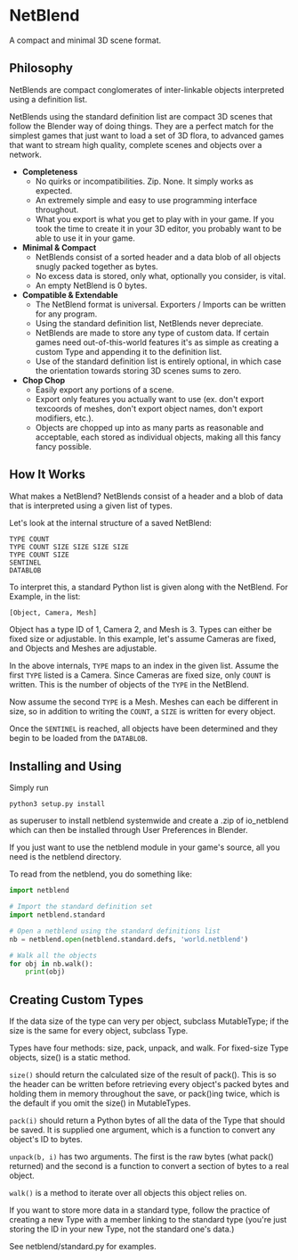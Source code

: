 NetBlend
========

A compact and minimal 3D scene format.

Philosophy
----------
NetBlends are compact conglomerates of inter-linkable objects interpreted using a definition list.

NetBlends using the standard definition list are compact 3D scenes that follow the Blender way of doing things.  They are a perfect match for the simplest games that just want to load a set of 3D flora, to advanced games that want to stream high quality, complete scenes and objects over a network.

* **Completeness**
	* No quirks or incompatibilities.  Zip.  None.  It simply works as expected.
	* An extremely simple and easy to use programming interface throughout.
	* What you export is what you get to play with in your game.  If you took the time to create it in your 3D editor, you probably want to be able to use it in your game.
* **Minimal & Compact**
	* NetBlends consist of a sorted header and a data blob of all objects snugly packed together as bytes.
	* No excess data is stored, only what, optionally you consider, is vital.
	* An empty NetBlend is 0 bytes.
* **Compatible & Extendable**
	* The NetBlend format is universal.  Exporters / Imports can be written for any program.
	* Using the standard definition list, NetBlends never depreciate.
	* NetBlends are made to store any type of custom data.  If certain games need out-of-this-world features it's as simple as creating a custom Type and appending it to the definition list.
	* Use of the standard definition list is entirely optional, in which case the orientation towards storing 3D scenes sums to zero.
* **Chop Chop**
	* Easily export any portions of a scene.
	* Export only features you actually want to use (ex. don't export texcoords of meshes, don't export object names, don't export modifiers, etc.).
	* Objects are chopped up into as many parts as reasonable and acceptable, each stored as individual objects, making all this fancy fancy possible.

How It Works
------------

What makes a NetBlend?  NetBlends consist of a header and a blob of data that is interpreted using a given list of types.

Let's look at the internal structure of a saved NetBlend:

	TYPE COUNT
	TYPE COUNT SIZE SIZE SIZE SIZE
	TYPE COUNT SIZE
	SENTINEL
	DATABLOB

To interpret this, a standard Python list is given along with the NetBlend.  For Example, in the list:

```Python
[Object, Camera, Mesh]
```

Object has a type ID of 1, Camera 2, and Mesh is 3.  Types can either be fixed size or adjustable.  In this example, let's assume Cameras are fixed, and Objects and Meshes are adjustable.

In the above internals, `TYPE` maps to an index in the given list.  Assume the first `TYPE` listed is a Camera. Since Cameras are fixed size, only `COUNT` is written.  This is the number of objects of the `TYPE` in the NetBlend.

Now assume the second `TYPE` is a Mesh.  Meshes can each be different in size, so in addition to writing the `COUNT`, a `SIZE` is written for every object.

Once the `SENTINEL` is reached, all objects have been determined and they begin to be loaded from the `DATABLOB`.

Installing and Using
----------

Simply run

	python3 setup.py install

as superuser to install netblend systemwide and create a .zip of io_netblend which can then be installed through User Preferences in Blender.

If you just want to use the netblend module in your game's source, all you need is the netblend directory.

To read from the netblend, you do something like:

```Python
import netblend

# Import the standard definition set
import netblend.standard

# Open a netblend using the standard definitions list
nb = netblend.open(netblend.standard.defs, 'world.netblend')

# Walk all the objects
for obj in nb.walk():
	print(obj)
```

Creating Custom Types
---------------------

If the data size of the type can very per object, subclass MutableType; if the size is the same for every object, subclass Type.

Types have four methods: size, pack, unpack, and walk.  For fixed-size Type objects, size() is a static method.

`size()` should return the calculated size of the result of pack().  This is so the header can be written before retrieving every object's packed bytes and holding them in memory throughout the save, or pack()ing twice, which is the default if you omit the size() in MutableTypes.

`pack(i)` should return a Python bytes of all the data of the Type that should be saved.  It is supplied one argument, which is a function to convert any object's ID to bytes.

`unpack(b, i)` has two arguments.  The first is the raw bytes (what pack() returned) and the second is a function to convert a section of bytes to a real object.

`walk()` is a method to iterate over all objects this object relies on.

If you want to store more data in a standard type, follow the practice of creating a new Type with a member linking to the standard type (you're just storing the ID in your new Type, not the standard one's data.)

See netblend/standard.py for examples.
